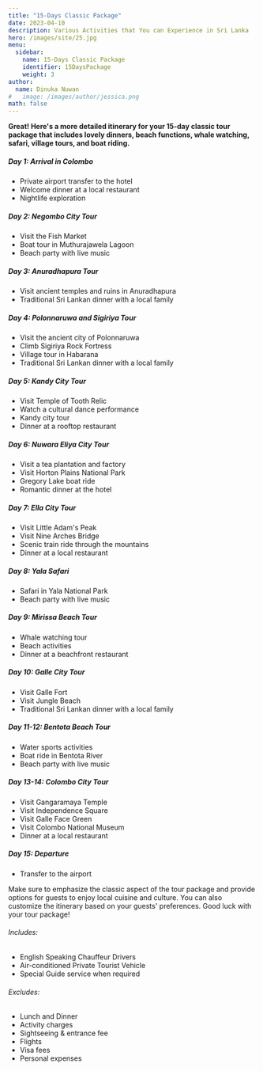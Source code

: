 ```yaml
---
title: "15-Days Classic Package"
date: 2023-04-10
description: Various Activities that You can Experience in Sri Lanka
hero: /images/site/25.jpg
menu:
  sidebar:
    name: 15-Days Classic Package
    identifier: 15DaysPackage
    weight: 3
author:
  name: Dinuka Nuwan
#   image: /images/author/jessica.png
math: false
---
```


**Great! Here's a more detailed itinerary for your 15-day classic tour package that includes lovely dinners, beach functions, whale watching, safari, village tours, and boat riding.**



##### Day 1: Arrival in Colombo

- Private airport transfer to the hotel
- Welcome dinner at a local restaurant
- Nightlife exploration


##### Day 2: Negombo City Tour

- Visit the Fish Market
- Boat tour in Muthurajawela Lagoon
- Beach party with live music


##### Day 3: Anuradhapura Tour

- Visit ancient temples and ruins in Anuradhapura
- Traditional Sri Lankan dinner with a local family


##### Day 4: Polonnaruwa and Sigiriya Tour

- Visit the ancient city of Polonnaruwa
- Climb Sigiriya Rock Fortress
- Village tour in Habarana
- Traditional Sri Lankan dinner with a local family


##### Day 5: Kandy City Tour

- Visit Temple of Tooth Relic
- Watch a cultural dance performance
- Kandy city tour
- Dinner at a rooftop restaurant


##### Day 6: Nuwara Eliya City Tour

- Visit a tea plantation and factory
- Visit Horton Plains National Park
- Gregory Lake boat ride
- Romantic dinner at the hotel


##### Day 7: Ella City Tour

- Visit Little Adam's Peak
- Visit Nine Arches Bridge
- Scenic train ride through the mountains
- Dinner at a local restaurant


##### Day 8: Yala Safari

- Safari in Yala National Park
- Beach party with live music


##### Day 9: Mirissa Beach Tour

- Whale watching tour
- Beach activities
- Dinner at a beachfront restaurant


##### Day 10: Galle City Tour

- Visit Galle Fort
- Visit Jungle Beach
- Traditional Sri Lankan dinner with a local family


##### Day 11-12: Bentota Beach Tour

- Water sports activities
- Boat ride in Bentota River
- Beach party with live music


##### Day 13-14: Colombo City Tour

- Visit Gangaramaya Temple
- Visit Independence Square
- Visit Galle Face Green
- Visit Colombo National Museum
- Dinner at a local restaurant


##### Day 15: Departure

- Transfer to the airport


Make sure to emphasize the classic aspect of the tour package and provide options for guests to enjoy local cuisine and culture. You can also customize the itinerary based on your guests' preferences. Good luck with your tour package!

######  Includes:

- English Speaking Chauffeur Drivers
- Air-conditioned Private Tourist Vehicle
- Special Guide service when required


######  Excludes:

- Lunch and Dinner
- Activity charges
- Sightseeing & entrance fee
- Flights
- Visa fees
- Personal expenses